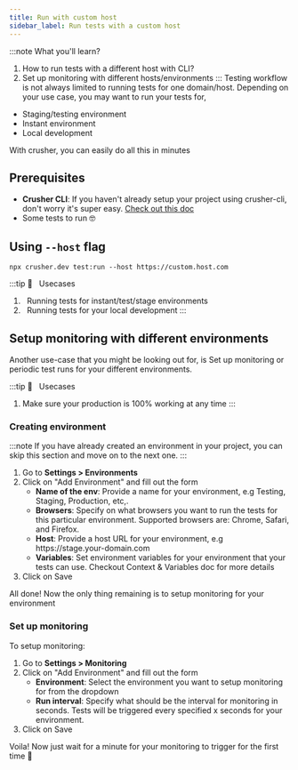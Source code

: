 ```yaml
---
title: Run with custom host
sidebar_label: Run tests with a custom host
---
```


:::note What you'll learn?

1. How to run tests with a different host with CLI?
2. Set up monitoring with different hosts/environments
   :::
   Testing workflow is not always limited to running tests for one domain/host. Depending on your use case, you may want to run your tests for,

- Staging/testing environment
- Instant environment
- Local development

With crusher, you can easily do all this in minutes

## Prerequisites

- **Crusher CLI**: If you haven't already setup your project using crusher-cli, don't worry it's super easy. [Check out this doc](using-cli-in-project)
- Some tests to run 🤓

## Using `--host` flag

```shell
npx crusher.dev test:run --host https://custom.host.com
```

:::tip 🦖 &nbsp;&nbsp;Usecases

1. &nbsp; Running tests for instant/test/stage environments
2. &nbsp; Running tests for your local development
   :::

## Setup monitoring with different environments

Another use-case that you might be looking out for, is Set up monitoring or periodic test runs for your different environments.

:::tip 🦖 &nbsp;&nbsp;Usecases

1. Make sure your production is 100% working at any time
   :::

### Creating environment

:::note
If you have already created an environment in your project, you can skip this section and move on to the next one.
:::

<ol style={{ marginTop: '14px' }}>
  <li>
    Go to <b>Settings > Environments</b>
  </li>
  <li>
    Click on "Add Environment" and fill out the form
    <ul>
      <li>
        <b>Name of the env</b>: Provide a name for your environment, e.g Testing, Staging, Production, etc,.
      </li>
      <li>
        <b>Browsers</b>: Specify on what browsers you want to run the tests for this particular environment. Supported
        browsers are: Chrome, Safari, and Firefox.
      </li>
      <li>
        <b>Host</b>: Provide a host URL for your environment, e.g https://stage.your-domain.com
      </li>
      <li>
        <b>Variables</b>: Set environment variables for your environment that your tests can use. Checkout Context &
        Variables doc for more details
      </li>
    </ul>
  </li>
  <li>Click on Save</li>
</ol>
All done! Now the only thing remaining is to setup monitoring for your environment

### Set up monitoring

To setup monitoring:

<ol style={{ marginTop: '14px' }}>
  <li>
    Go to <b>Settings > Monitoring</b>
  </li>
  <li>
    Click on "Add Environment" and fill out the form
    <ul>
      <li>
        <b>Environment</b>: Select the environment you want to setup monitoring for from the dropdown
      </li>
      <li>
        <b>Run interval</b>: Specify what should be the interval for monitoring in seconds. Tests will be triggered
        every specified x seconds for your environment.
      </li>
    </ul>
  </li>
  <li>Click on Save</li>
</ol>

Voila! Now just wait for a minute for your monitoring to trigger for the first time 🚀
